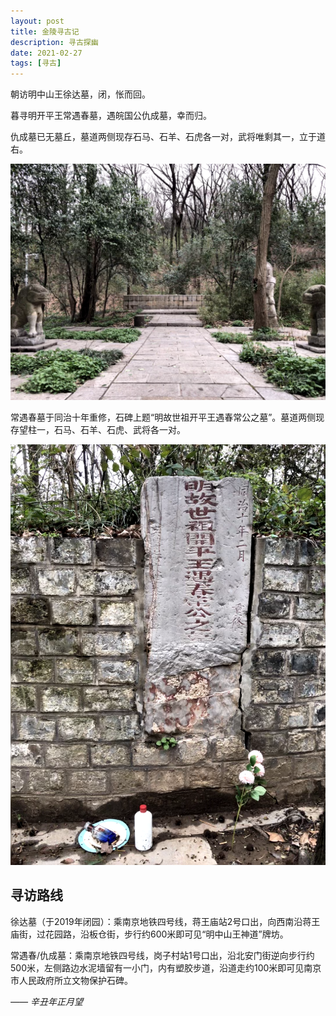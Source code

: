 ```yaml
---
layout: post
title: 金陵寻古记
description: 寻古探幽
date: 2021-02-27
tags: [寻古]
---
```


朝访明中山王徐达墓，闭，怅而回。

暮寻明开平王常遇春墓，遇皖国公仇成墓，幸而归。

<!--more-->

仇成墓已无墓丘，墓道两侧现存石马、石羊、石虎各一对，武将唯剩其一，立于道右。

![仇成墓](/images/20210227/qiuchengmu.png)

常遇春墓于同治十年重修，石碑上题“明故世祖开平王遇春常公之墓”。墓道两侧现存望柱一，石马、石羊、石虎、武将各一对。

![常遇春墓](/images/20210227/changyuchunmu.png)

## 寻访路线

徐达墓（于2019年闭园）：乘南京地铁四号线，蒋王庙站2号口出，向西南沿蒋王庙街，过花园路，沿板仓街，步行约600米即可见“明中山王神道”牌坊。

常遇春/仇成墓：乘南京地铁四号线，岗子村站1号口出，沿北安门街逆向步行约500米，左侧路边水泥墙留有一小门，内有塑胶步道，沿道走约100米即可见南京市人民政府所立文物保护石碑。

*—— 辛丑年正月望*
